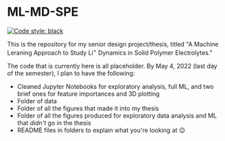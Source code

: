 # ML-MD-SPE
[![Code style: black](https://img.shields.io/badge/code%20style-black-000000.svg)](https://github.com/psf/black)

This is the repository for my senior design project/thesis, titled "A Machine Leraning Approach to Study Li<sup>+</sup> Dynamics in Solid Polymer Electrolytes."

The code that is currently here is all placeholder. By May 4, 2022 (last day of the semester), I plan to have the following:

- Cleaned Jupyter Notebooks for exploratory analysis, full ML, and two brief ones for feature importances and 3D plotting
- Folder of data
- Folder of all the figures that made it into my thesis
- Folder of all the figures produced for exploratory data analysis and ML that *didn't* go in the thesis
- README files in folders to explain what you're looking at 😉
